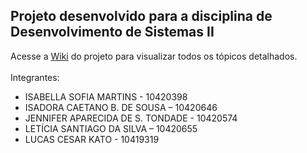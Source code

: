 ## Projeto desenvolvido para a disciplina de Desenvolvimento de Sistemas II

Acesse a [Wiki](https://github.com/GastoCerto/gastocerto/wiki/GastoCerto-%E2%80%90-Wiki) do projeto para visualizar todos os tópicos detalhados. 
</br>
</br>
Integrantes: </br>
* ISABELLA SOFIA MARTINS - 10420398 </br>
* ISADORA CAETANO B. DE SOUSA – 10420646 </br>
* JENNIFER APARECIDA DE S. TONDADE - 10420574 </br>
* LETÍCIA SANTIAGO DA SILVA – 10420655 </br>
* LUCAS CESAR KATO - 10419319 </br>
